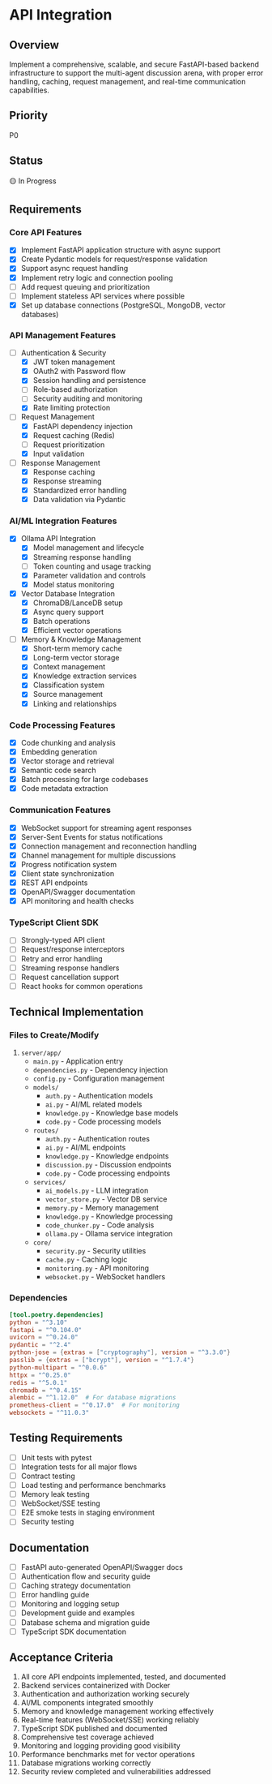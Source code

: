 # API Integration

## Overview
Implement a comprehensive, scalable, and secure FastAPI-based backend infrastructure to support the multi-agent discussion arena, with proper error handling, caching, request management, and real-time communication capabilities.

## Priority
P0

## Status
🟡 In Progress

## Requirements

### Core API Features
- [x] Implement FastAPI application structure with async support
- [x] Create Pydantic models for request/response validation
- [x] Support async request handling
- [x] Implement retry logic and connection pooling
- [ ] Add request queuing and prioritization
- [ ] Implement stateless API services where possible
- [x] Set up database connections (PostgreSQL, MongoDB, vector databases)

### API Management Features
- [ ] Authentication & Security
  - [x] JWT token management
  - [x] OAuth2 with Password flow
  - [x] Session handling and persistence
  - [ ] Role-based authorization
  - [ ] Security auditing and monitoring
  - [x] Rate limiting protection
- [ ] Request Management
  - [x] FastAPI dependency injection
  - [x] Request caching (Redis)
  - [ ] Request prioritization
  - [x] Input validation
- [ ] Response Management
  - [x] Response caching
  - [x] Response streaming
  - [x] Standardized error handling
  - [x] Data validation via Pydantic

### AI/ML Integration Features
- [x] Ollama API Integration
  - [x] Model management and lifecycle
  - [x] Streaming response handling
  - [ ] Token counting and usage tracking
  - [x] Parameter validation and controls
  - [x] Model status monitoring
- [x] Vector Database Integration
  - [x] ChromaDB/LanceDB setup
  - [x] Async query support
  - [x] Batch operations
  - [x] Efficient vector operations
- [ ] Memory & Knowledge Management
  - [x] Short-term memory cache
  - [x] Long-term vector storage
  - [x] Context management
  - [x] Knowledge extraction services
  - [x] Classification system
  - [x] Source management
  - [x] Linking and relationships

### Code Processing Features
- [x] Code chunking and analysis
- [x] Embedding generation
- [x] Vector storage and retrieval
- [x] Semantic code search
- [x] Batch processing for large codebases
- [x] Code metadata extraction

### Communication Features
- [x] WebSocket support for streaming agent responses
- [x] Server-Sent Events for status notifications
- [x] Connection management and reconnection handling
- [x] Channel management for multiple discussions
- [x] Progress notification system
- [x] Client state synchronization
- [x] REST API endpoints
- [x] OpenAPI/Swagger documentation
- [x] API monitoring and health checks

### TypeScript Client SDK
- [ ] Strongly-typed API client
- [ ] Request/response interceptors
- [ ] Retry and error handling
- [ ] Streaming response handlers
- [ ] Request cancellation support
- [ ] React hooks for common operations

## Technical Implementation

### Files to Create/Modify
1. `server/app/`
   - `main.py` - Application entry
   - `dependencies.py` - Dependency injection
   - `config.py` - Configuration management
   - `models/`
     - `auth.py` - Authentication models
     - `ai.py` - AI/ML related models
     - `knowledge.py` - Knowledge base models
     - `code.py` - Code processing models
   - `routes/`
     - `auth.py` - Authentication routes
     - `ai.py` - AI/ML endpoints
     - `knowledge.py` - Knowledge endpoints
     - `discussion.py` - Discussion endpoints
     - `code.py` - Code processing endpoints
   - `services/`
     - `ai_models.py` - LLM integration
     - `vector_store.py` - Vector DB service
     - `memory.py` - Memory management
     - `knowledge.py` - Knowledge processing
     - `code_chunker.py` - Code analysis
     - `ollama.py` - Ollama service integration
   - `core/`
     - `security.py` - Security utilities
     - `cache.py` - Caching logic
     - `monitoring.py` - API monitoring
     - `websocket.py` - WebSocket handlers

### Dependencies
```toml
[tool.poetry.dependencies]
python = "^3.10"
fastapi = "^0.104.0"
uvicorn = "^0.24.0"
pydantic = "^2.4"
python-jose = {extras = ["cryptography"], version = "^3.3.0"}
passlib = {extras = ["bcrypt"], version = "^1.7.4"}
python-multipart = "^0.0.6"
httpx = "^0.25.0"
redis = "^5.0.1"
chromadb = "^0.4.15"
alembic = "^1.12.0"  # For database migrations
prometheus-client = "^0.17.0"  # For monitoring
websockets = "^11.0.3"
```

## Testing Requirements
- [ ] Unit tests with pytest
- [ ] Integration tests for all major flows
- [ ] Contract testing
- [ ] Load testing and performance benchmarks
- [ ] Memory leak testing
- [ ] WebSocket/SSE testing
- [ ] E2E smoke tests in staging environment
- [ ] Security testing

## Documentation
- [ ] FastAPI auto-generated OpenAPI/Swagger docs
- [ ] Authentication flow and security guide
- [ ] Caching strategy documentation
- [ ] Error handling guide
- [ ] Monitoring and logging setup
- [ ] Development guide and examples
- [ ] Database schema and migration guide
- [ ] TypeScript SDK documentation

## Acceptance Criteria
1. All core API endpoints implemented, tested, and documented
2. Backend services containerized with Docker
3. Authentication and authorization working securely
4. AI/ML components integrated smoothly
5. Memory and knowledge management working effectively
6. Real-time features (WebSocket/SSE) working reliably
7. TypeScript SDK published and documented
8. Comprehensive test coverage achieved
9. Monitoring and logging providing good visibility
10. Performance benchmarks met for vector operations
11. Database migrations working correctly
12. Security review completed and vulnerabilities addressed 